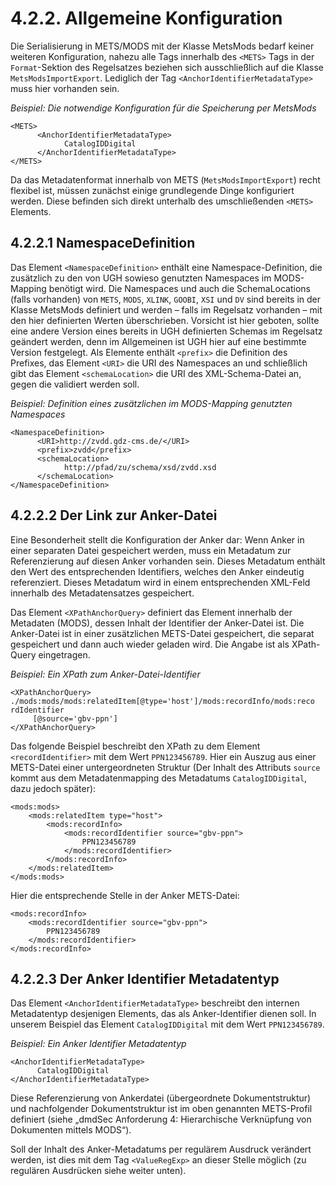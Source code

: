 # 4.2.2. Allgemeine Konfiguration

Die Serialisierung in METS/MODS mit der Klasse MetsMods bedarf keiner weiteren Konfiguration, nahezu alle Tags innerhalb des `<METS>` Tags in der `Format`-Sektion des Regelsatzes beziehen sich ausschließlich auf die Klasse `MetsModsImportExport`. Lediglich der Tag `<AnchorIdentifierMetadataType>` muss hier vorhanden sein.

_Beispiel: Die notwendige Konfiguration für die Speicherung per MetsMods_

```markup
<METS>
      <AnchorIdentifierMetadataType>
            CatalogIDDigital
      </AnchorIdentifierMetadataType>
</METS>
```

Da das Metadatenformat innerhalb von METS \(`MetsModsImportExport`\) recht flexibel ist, müssen zunächst einige grundlegende Dinge konfiguriert werden. Diese befinden sich direkt unterhalb des umschließenden `<METS>` Elements.

## 4.2.2.1 NamespaceDefinition

Das Element `<NamespaceDefinition>` enthält eine Namespace-Definition, die zusätzlich zu den von UGH sowieso genutzten Namespaces im MODS-Mapping benötigt wird. Die Namespaces und auch die SchemaLocations \(falls vorhanden\) von `METS`, `MODS`, `XLINK`, `GOOBI`, `XSI` und `DV` sind bereits in der Klasse MetsMods definiert und werden – falls im Regelsatz vorhanden – mit den hier definierten Werten überschrieben. Vorsicht ist hier geboten, sollte eine andere Version eines bereits in UGH definierten Schemas im Regelsatz geändert werden, denn im Allgemeinen ist UGH hier auf eine bestimmte Version festgelegt. Als Elemente enthält `<prefix>` die Definition des Prefixes, das Element `<URI>` die URI des Namespaces an und schließlich gibt das Element `<schemaLocation>` die URI des XML-Schema-Datei an, gegen die validiert werden soll.

_Beispiel: Definition eines zusätzlichen im MODS-Mapping genutzten Namespaces_

```markup
<NamespaceDefinition>
      <URI>http://zvdd.gdz-cms.de/</URI>
      <prefix>zvdd</prefix>
      <schemaLocation>
            http://pfad/zu/schema/xsd/zvdd.xsd
      </schemaLocation>
</NamespaceDefinition>
```

## 4.2.2.2 Der Link zur Anker-Datei

Eine Besonderheit stellt die Konfiguration der Anker dar: Wenn Anker in einer separaten Datei gespeichert werden, muss ein Metadatum zur Referenzierung auf diesen Anker vorhanden sein. Dieses Metadatum enthält den Wert des entsprechenden Identifiers, welches den Anker eindeutig referenziert. Dieses Metadatum wird in einem entsprechenden XML-Feld innerhalb des Metadatensatzes gespeichert.

Das Element `<XPathAnchorQuery>` definiert das Element innerhalb der Metadaten \(MODS\), dessen Inhalt der Identifier der Anker-Datei ist. Die Anker-Datei ist in einer zusätzlichen METS-Datei gespeichert, die separat gespeichert und dann auch wieder geladen wird. Die Angabe ist als XPath-Query eingetragen.

_Beispiel: Ein XPath zum Anker-Datei-Identifier_

```markup
<XPathAnchorQuery> 
./mods:mods/mods:relatedItem[@type='host']/mods:recordInfo/mods:reco
rdIdentifier
     [@source='gbv-ppn']
</XPathAnchorQuery>
```

Das folgende Beispiel beschreibt den XPath zu dem Element `<recordIdentifier>` mit dem Wert `PPN123456789`. Hier ein Auszug aus einer METS-Datei einer untergeordneten Struktur \(Der Inhalt des Attributs `source` kommt aus dem Metadatenmapping des Metadatums `CatalogIDDigital`, dazu jedoch später\):

```markup
<mods:mods>
    <mods:relatedItem type="host">
        <mods:recordInfo>
            <mods:recordIdentifier source="gbv-ppn">
                PPN123456789
            </mods:recordIdentifier>
        </mods:recordInfo>
    </mods:relatedItem>
</mods:mods>
```

Hier die entsprechende Stelle in der Anker METS-Datei:

```markup
<mods:recordInfo>
    <mods:recordIdentifier source="gbv-ppn">
        PPN123456789
    </mods:recordIdentifier>
</mods:recordInfo>
```

## 4.2.2.3 Der Anker Identifier Metadatentyp

Das Element `<AnchorIdentifierMetadataType>` beschreibt den internen Metadatentyp desjenigen Elements, das als Anker-Identifier dienen soll. In unserem Beispiel das Element `CatalogIDDigital` mit dem Wert `PPN123456789`.

_Beispiel: Ein Anker Identifier Metadatentyp_

```markup
<AnchorIdentifierMetadataType>
      CatalogIDDigital
</AnchorIdentifierMetadataType>
```

Diese Referenzierung von Ankerdatei \(übergeordnete Dokumentstruktur\) und nachfolgender Dokumentstruktur ist im oben genannten METS-Profil definiert \(siehe „dmdSec Anforderung 4: Hierarchische Verknüpfung von Dokumenten mittels MODS“\).

Soll der Inhalt des Anker-Metadatums per regulärem Ausdruck verändert werden, ist dies mit dem Tag `<ValueRegExp>` an dieser Stelle möglich \(zu regulären Ausdrücken siehe weiter unten\).

